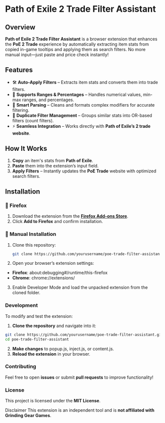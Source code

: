# Path of Exile 2 Trade Filter Assistant

## Overview
**Path of Exile 2 Trade Filter Assistant** is a browser extension that enhances the **PoE 2 Trade** experience by automatically extracting item stats from copied in-game tooltips and applying them as search filters. No more manual input—just paste and price check instantly!

## Features
- 🛠 **Auto-Apply Filters** – Extracts item stats and converts them into trade filters.
- 🔢 **Supports Ranges & Percentages** – Handles numerical values, min-max ranges, and percentages.
- 🧠 **Smart Parsing** – Cleans and formats complex modifiers for accurate filtering.
- 🔄 **Duplicate Filter Management** – Groups similar stats into OR-based filters (count filters).
- ⚡ **Seamless Integration** – Works directly with **Path of Exile’s 2 trade website**.

## How It Works
1. **Copy** an item's stats from **Path of Exile**.
2. **Paste** them into the extension’s input field.
3. **Apply Filters** – Instantly updates the **PoE Trade** website with optimized search filters.

## Installation
### 🔹 Firefox
1. Download the extension from the **[Firefox Add-ons Store](https://addons.mozilla.org/en-US/firefox/addon/poe2-auto-filter-price-checker/)**.
2. Click **Add to Firefox** and confirm installation.

### 🔹 Manual Installation
1. Clone this repository:
   ```sh
   git clone https://github.com/yourusername/poe-trade-filter-assistant.git
2. Open your browser’s extension settings:
  - **Firefox**: about:debugging#/runtime/this-firefox
 - **Chrome**: chrome://extensions/
3. Enable Developer Mode and load the unpacked extension from the cloned folder.

### Development
To modify and test the extension:

1. **Clone the repository** and navigate into it:
```sh
git clone https://github.com/yourusername/poe-trade-filter-assistant.git
cd poe-trade-filter-assistant
```
2. **Make changes** to popup.js, inject.js, or content.js.
3. **Reload the extension** in your browser.

### Contributing
Feel free to open **issues** or submit **pull requests** to improve functionality!

### License
This project is licensed under the **MIT License**.

Disclaimer
This extension is an independent tool and is **not affiliated with Grinding Gear Games**.
